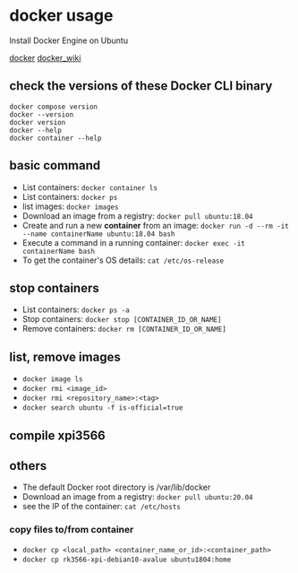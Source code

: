 # docker usage

Install Docker Engine on Ubuntu

[docker](https://docs.docker.com/engine/install/ubuntu/)
[docker_wiki](https://en.wikipedia.org/wiki/Docker_(software))

## check the versions of these Docker CLI binary

`docker compose version`  
`docker --version`  
`docker version`  
`docker --help`  
`docker container --help`

## basic command

+ List containers: `docker container ls`
+ List containers: `docker ps`
+ list images: `docker images`
+ Download an image from a registry: `docker pull ubuntu:18.04`
+ Create and run a new **container** from an image: `docker run -d --rm -it --name containerName ubuntu:18.04 bash`
+ Execute a command in a running container: `docker exec -it containerName bash`
+ To get the container's OS details: `cat /etc/os-release`

## stop containers

+ List containers: `docker ps -a`
+ Stop containers: `docker stop [CONTAINER_ID_OR_NAME]`
+ Remove containers: `docker rm [CONTAINER_ID_OR_NAME]`

## list, remove images

+ `docker image ls`
+ `docker rmi <image_id>`
+ `docker rmi <repository_name>:<tag>`
+ `docker search ubuntu -f is-official=true`

## compile xpi3566

## others

+ The default Docker root directory is /var/lib/docker
+ Download an image from a registry: `docker pull ubuntu:20.04`
+ see the IP of the container: `cat /etc/hosts`

### copy files to/from container

+ `docker cp <local_path> <container_name_or_id>:<container_path>`
+ `docker cp rk3566-xpi-debian10-avalue ubuntu1804:home`
